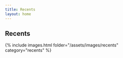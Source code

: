 ```yaml
---
title: Recents
layout: home
---
```


## Recents

{% include images.html folder="/assets/images/recents" category="recents" %}